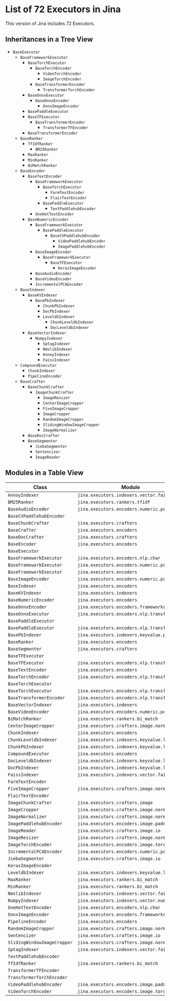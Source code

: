# List of 72 Executors in Jina

This version of Jina includes 72 Executors.

## Inheritances in a Tree View
- `BaseExecutor`
   - `BaseFrameworkExecutor`
      - `BaseTorchExecutor`
         - `BaseTorchEncoder`
            - `VideoTorchEncoder`
            - `ImageTorchEncoder`
         - `BaseTransformerEncoder`
            - `TransformerTorchEncoder`
      - `BaseOnnxExecutor`
         - `BaseOnnxEncoder`
            - `OnnxImageEncoder`
      - `BasePaddleExecutor`
      - `BaseTFExecutor`
         - `BaseTransformerEncoder`
            - `TransformerTFEncoder`
      - `BaseTransformerEncoder`
   - `BaseRanker`
      - `TfIdfRanker`
         - `BM25Ranker`
      - `MaxRanker`
      - `MinRanker`
      - `BiMatchRanker`
   - `BaseEncoder`
      - `BaseTextEncoder`
         - `BaseFrameworkExecutor`
            - `BaseTorchExecutor`
               - `FarmTextEncoder`
               - `FlairTextEncoder`
            - `BasePaddleExecutor`
               - `TextPaddlehubEncoder`
         - `OneHotTextEncoder`
      - `BaseNumericEncoder`
         - `BaseFrameworkExecutor`
            - `BasePaddleExecutor`
               - `BaseCVPaddlehubEncoder`
                  - `VideoPaddlehubEncoder`
                  - `ImagePaddlehubEncoder`
         - `BaseImageEncoder`
            - `BaseFrameworkExecutor`
               - `BaseTFExecutor`
                  - `KerasImageEncoder`
         - `BaseAudioEncoder`
         - `BaseVideoEncoder`
         - `IncrementalPCAEncoder`
   - `BaseIndexer`
      - `BaseKVIndexer`
         - `BasePbIndexer`
            - `ChunkPbIndexer`
            - `DocPbIndexer`
            - `LeveldbIndexer`
               - `ChunkLeveldbIndexer`
               - `DocLeveldbIndexer`
      - `BaseVectorIndexer`
         - `NumpyIndexer`
            - `SptagIndexer`
            - `NmslibIndexer`
            - `AnnoyIndexer`
            - `FaissIndexer`
   - `CompoundExecutor`
      - `ChunkIndexer`
      - `PipelineEncoder`
   - `BaseCrafter`
      - `BaseChunkCrafter`
         - `ImageChunkCrafter`
            - `ImageResizer`
            - `CenterImageCropper`
            - `FiveImageCropper`
            - `ImageCropper`
            - `RandomImageCropper`
            - `SlidingWindowImageCropper`
            - `ImageNormalizer`
      - `BaseDocCrafter`
      - `BaseSegmenter`
         - `JiebaSegmenter`
         - `Sentencizer`
         - `ImageReader`

## Modules in a Table View 

| Class | Module |
| --- | --- |
| `AnnoyIndexer` | `jina.executors.indexers.vector.faiss` |
| `BM25Ranker` | `jina.executors.rankers.tfidf` |
| `BaseAudioEncoder` | `jina.executors.encoders.numeric.pca` |
| `BaseCVPaddlehubEncoder` |   |
| `BaseChunkCrafter` | `jina.executors.crafters` |
| `BaseCrafter` | `jina.executors.encoders` |
| `BaseDocCrafter` | `jina.executors.crafters` |
| `BaseEncoder` | `jina.executors.encoders` |
| `BaseExecutor` |   |
| `BaseFrameworkExecutor` | `jina.executors.encoders.nlp.char` |
| `BaseFrameworkExecutor` | `jina.executors.encoders.numeric.pca` |
| `BaseFrameworkExecutor` | `jina.executors.encoders` |
| `BaseImageEncoder` | `jina.executors.encoders.numeric.pca` |
| `BaseIndexer` | `jina.executors.encoders` |
| `BaseKVIndexer` | `jina.executors.indexers` |
| `BaseNumericEncoder` | `jina.executors.encoders` |
| `BaseOnnxEncoder` | `jina.executors.encoders.frameworks` |
| `BaseOnnxExecutor` | `jina.executors.encoders.nlp.transformer` |
| `BasePaddleExecutor` |   |
| `BasePaddleExecutor` | `jina.executors.encoders.nlp.transformer` |
| `BasePbIndexer` | `jina.executors.indexers.keyvalue.proto` |
| `BaseRanker` | `jina.executors.encoders` |
| `BaseSegmenter` | `jina.executors.crafters` |
| `BaseTFExecutor` |   |
| `BaseTFExecutor` | `jina.executors.encoders.nlp.transformer` |
| `BaseTextEncoder` | `jina.executors.encoders` |
| `BaseTorchEncoder` | `jina.executors.encoders.nlp.transformer` |
| `BaseTorchExecutor` |   |
| `BaseTorchExecutor` | `jina.executors.encoders.nlp.transformer` |
| `BaseTransformerEncoder` | `jina.executors.encoders.nlp.transformer` |
| `BaseVectorIndexer` | `jina.executors.indexers` |
| `BaseVideoEncoder` | `jina.executors.encoders.numeric.pca` |
| `BiMatchRanker` | `jina.executors.rankers.bi_match` |
| `CenterImageCropper` | `jina.executors.crafters.image.normalize` |
| `ChunkIndexer` | `jina.executors.encoders` |
| `ChunkLeveldbIndexer` | `jina.executors.indexers.keyvalue.leveldb` |
| `ChunkPbIndexer` | `jina.executors.indexers.keyvalue.leveldb` |
| `CompoundExecutor` | `jina.executors.encoders` |
| `DocLeveldbIndexer` | `jina.executors.indexers.keyvalue.leveldb` |
| `DocPbIndexer` | `jina.executors.indexers.keyvalue.leveldb` |
| `FaissIndexer` | `jina.executors.indexers.vector.faiss` |
| `FarmTextEncoder` |   |
| `FiveImageCropper` | `jina.executors.crafters.image.normalize` |
| `FlairTextEncoder` |   |
| `ImageChunkCrafter` | `jina.executors.crafters.image` |
| `ImageCropper` | `jina.executors.crafters.image.normalize` |
| `ImageNormalizer` | `jina.executors.crafters.image.normalize` |
| `ImagePaddlehubEncoder` | `jina.executors.encoders.image.paddlehub` |
| `ImageReader` | `jina.executors.crafters.image.io` |
| `ImageResizer` | `jina.executors.crafters.image.normalize` |
| `ImageTorchEncoder` | `jina.executors.encoders.image.torchvision` |
| `IncrementalPCAEncoder` | `jina.executors.encoders.numeric.pca` |
| `JiebaSegmenter` | `jina.executors.crafters.image.io` |
| `KerasImageEncoder` |   |
| `LeveldbIndexer` | `jina.executors.indexers.keyvalue.leveldb` |
| `MaxRanker` | `jina.executors.rankers.bi_match` |
| `MinRanker` | `jina.executors.rankers.bi_match` |
| `NmslibIndexer` | `jina.executors.indexers.vector.faiss` |
| `NumpyIndexer` | `jina.executors.indexers.vector.numpy` |
| `OneHotTextEncoder` | `jina.executors.encoders.nlp.char` |
| `OnnxImageEncoder` | `jina.executors.encoders.frameworks` |
| `PipelineEncoder` | `jina.executors.encoders` |
| `RandomImageCropper` | `jina.executors.crafters.image.normalize` |
| `Sentencizer` | `jina.executors.crafters.image.io` |
| `SlidingWindowImageCropper` | `jina.executors.crafters.image.normalize` |
| `SptagIndexer` | `jina.executors.indexers.vector.faiss` |
| `TextPaddlehubEncoder` |   |
| `TfIdfRanker` | `jina.executors.rankers.bi_match` |
| `TransformerTFEncoder` |   |
| `TransformerTorchEncoder` |   |
| `VideoPaddlehubEncoder` | `jina.executors.encoders.image.paddlehub` |
| `VideoTorchEncoder` | `jina.executors.encoders.image.torchvision` |